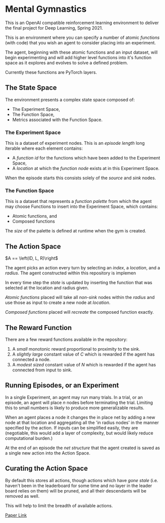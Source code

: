 # Mental Gymnastics

This is an OpenAI compatible reinforcement learning environment to deliver the final project for Deep Learning, Spring 2021.

This is an environment where you can specify a number of atomic *functions* (with code) that you wish an agent to consider placing into an experiment.

The agent, beginning with these atomic functions and an input dataset, will begin experimenting and will add higher level functions into it's function space as it explores and evolves to solve a defined problem.

Currently these functions are PyTorch layers.

## The State Space

The environment presents a complex state space composed of:

* The Experiment Space,
* The Function Space,
* Metrics associated with the Function Space.

### The Experiment Space

This is a dataset of experiment nodes. This is an *episode length* long iterable where each element contains:

* A *function id* for the functions which have been added to the Experiment Space,
* A *location* at which the *function node* exists at in this Experiment Space.

When the episode starts this consists solely of the *source* and *sink* nodes.

### The Function Space

This is a dataset that represents a *function palette* from which the agent may choose Functions to insert into the Experiment Space, which contains:

* Atomic functions, and
* Composed functions

The *size* of the palette is defined at runtime when the gym is created.

## The Action Space

$A == \left(ID, L, R)\right$

The agent picks an action every turn by selecting an *index*, a *location*, and a *radius*. The agent constructed within this repository is implemen

In every time step the *state* is updated by inserting the function that was selected at the location and radius given.

*Atomic functions* placed will take all *non-sink* nodes within the *radius* and use those as input to create a new node at *location*.

*Composed functions* placed will *recreate* the composed function exactly.

## The Reward Function

There are a few reward functions available in the repository:

1. A *small* monotonic reward proportional to proximity to the sink.
2. A *slightly large* constant value of *C* which is rewarded if the agent has connected a node.
3. A *modest sized* constant value of *N* which is rewarded if the agent has connected from input to sink.

## Running Episodes, or an Experiment

In a single Experiment, an agent may run many trials. In a trial, or an episode, an agent will place *n* nodes before terminating the trial.
Limiting this to small numbers is likely to produce more generalizable results.

When an agent places a node it changes the in place net by adding a new node at that location and aggregating all the 'in radius nodes' in the manner specified by the action. If inputs can be simplified easily, they are (negotiable, this would add a layer of complexity, but would likely reduce computational burden.)

At the end of an episode the *net structure* that the agent created is saved as a single new action into the Action Space.


## Curating the Action Space

By default this stores all actions, though actions which have *gone stale* (i.e. haven't been in the leaderboard for some time and no layer in the leader board relies on them) will be pruned, and all their descendants will be removed as well.

This will help to limit the breadth of available actions.




[Paper Link](https://www.overleaf.com/7867855224yspdyfbdrfpp)